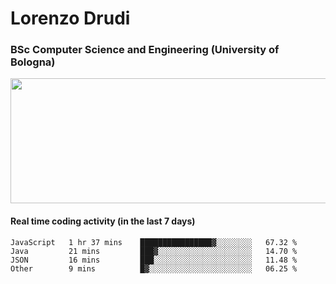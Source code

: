 # Lorenzo Drudi
### BSc Computer Science and Engineering (University of Bologna)

<img src="https://github-readme-stats.vercel.app/api?username=LorenzoDrudi&count_private=true&show_icons=true&theme=gruvbox" height=200px width=550px>

#### Real time coding activity (in the last 7 days)
<!--START_SECTION:waka-->

```text
JavaScript   1 hr 37 mins    ████████████████▓░░░░░░░░   67.32 %
Java         21 mins         ███▓░░░░░░░░░░░░░░░░░░░░░   14.70 %
JSON         16 mins         ███░░░░░░░░░░░░░░░░░░░░░░   11.48 %
Other        9 mins          █▓░░░░░░░░░░░░░░░░░░░░░░░   06.25 %
```

<!--END_SECTION:waka-->
